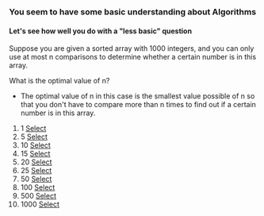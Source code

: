 ### You seem to have some basic understanding about Algorithms

#### Let's see how well you do with a "less basic" question

Suppose you are given a sorted array with 1000 integers, and you can only use at most n
comparisons to determine whether a certain number is in this array.

What is the optimal value of n? 
- The optimal value of n in this case is the smallest value possible of n so that you don't have to compare more than n times to find out if a certain number is in this array.

1. 1 [Select](./intro_3)
2. 5 [Select](./intro_3)
3. 10 [Select](./intro_3_3)
4. 15 [Select](./intro_3)
5. 20 [Select](./intro_3)
6. 25 [Select](./intro_3)
7. 50 [Select](./intro_3)
8. 100 [Select](./intro_3)
9. 500 [Select](./intro_3)
10. 1000 [Select](./intro_3)